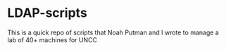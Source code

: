 # LDAP-scripts
This is a quick repo of scripts that Noah Putman and I wrote to manage a lab of 40+ machines for UNCC
